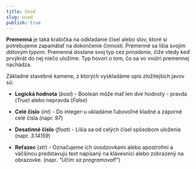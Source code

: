 ```yaml
---
title: Úvod
slug: uvod
publish: true
---
```


**Premenná** je taká krabička na odkladanie čísel alebo slov, ktoré si potrebujeme zapamätať na dokončenie činnosti. Premenné sa líšia svojim *dátovým typom*. Premenná dostane svoj typ cez *priradenie*, čiže vtedy keď prvýkrát do nej niečo uložíme. Typ hovorí o tom, čo sa vo vnútri premennej nachádza.

Základné stavebné kamene, z ktorých vyskladáme opis zložitejších javov sú:

* **Logická hodnota** (*bool*) - Boolean môže mať len dve hodnoty - pravda (*True*) alebo nepravda (*False*)

* **Celé číslo** (*int*) - Do integer-u ukladáme ľubovoľné kladné a záporné celé čísla (napr. *97*)

* **Desatinné číslo** (*float*) - Líšia sa od celých čísel spôsobom uloženia (napr. *3.14159*)

* **Reťazec** (*str*) - Označujeme ich úvodzovkami alebo apostrofmi a väčšinou predstavujú text napísaný na klávesnici alebo zobrazený na obrazovke. (napr. *"Učím sa programovať!"*)
